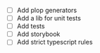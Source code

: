 - [ ] Add plop generators
- [ ] Add a lib for unit tests
- [ ] Add tests
- [ ] Add storybook
- [ ] Add strict typescript rules
